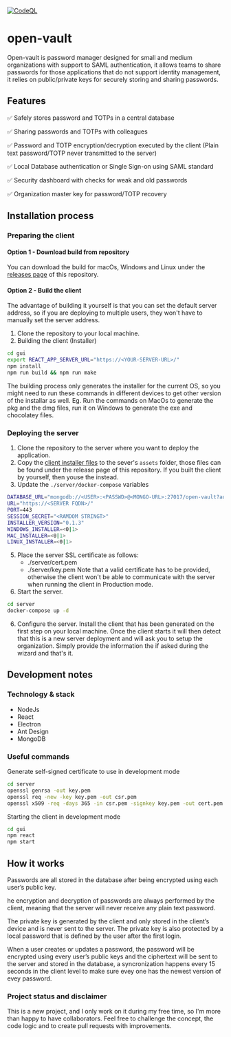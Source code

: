 [![CodeQL](https://github.com/leandro-lorenzini/open-vault/actions/workflows/github-code-scanning/codeql/badge.svg?branch=main)](https://github.com/leandro-lorenzini/open-vault/actions/workflows/github-code-scanning/codeql)
# open-vault
Open-vault is password manager designed for small and medium organizations with support to SAML authentication, it allows teams to share passwords for those applications that do not support identity management, it relies on public/private keys for securely storing and sharing passwords.

## Features
:white_check_mark: Safely stores password and TOTPs in a central database

:white_check_mark: Sharing passwords and TOTPs with colleagues

:white_check_mark: Password and TOTP encryption/decryption executed by the client (Plain text password/TOTP never transmitted to the server)

:white_check_mark: Local Database authentication or Single Sign-on using SAML standard

:white_check_mark: Security dashboard with checks for weak and old passwords

:white_check_mark: Organization master key for password/TOTP recovery

## Installation process
### Preparing the client
#### Option 1 - Download build from repository
You can download the build for macOs, Windows and Linux under the [releases page](../../releases) of this repository.
#### Option 2 - Build the client
The advantage of building it yourself is that you can set the default server address, so if you are deploying to multiple users, they won't have to manually set the server address.
1. Clone the repository to your local machine.
2. Building the client (Installer)
```bash
cd gui
export REACT_APP_SERVER_URL="https://<YOUR-SERVER-URL>/"
npm install
npm run build && npm run make
```
The building process only generates the installer for the current OS, so you might need to run these commands in different devices to get other version of the installar as well. Eg. Run the commands on MacOs to generate the pkg and the dmg files, run it on Windows to generate the exe and chocolatey files.

### Deploying the server
1. Clone the repository to the server where you want to deploy the application.
2. Copy the [client installer files](../../releases) to the sever's `assets` folder, those files can be found under the release page of this repository. If you built the client by yourself, then youse the instead.
3. Update the ```./server/docker-compose``` variables
```bash
DATABASE_URL="mongodb://<USER>:<PASSWD>@<MONGO-URL>:27017/open-vault?authSource=admin"
URL="https://<SERVER FQDN>/"
PORT=443
SESSION_SECRET="<RAMDOM STRINGT>"
INSTALLER_VERSION="0.1.3"
WINDOWS_INSTALLER=<0|1>
MAC_INSTALLER=<0|1>
LINUX_INSTALLER=<0|1>
```
5. Place the server SSL certificate as follows:
    - ./server/cert.pem
    - ./server/key.pem
Note that a valid certificate has to be provided, otherwise the client won't be able to communicate with the server when running the client in Production mode.
6. Start the server.
```bash
cd server
docker-compose up -d
```
6. Configure the server.
Install the client that has been generated on the first step on your local machine. Once the client starts it will then detect that this is a new server deployment and will ask you to setup the organization. Simply provide the information the if asked during the wizard and that's it.

## Development notes
### Technology & stack
- NodeJs
- React
- Electron
- Ant Design
- MongoDB

### Useful commands
Generate self-signed certificate to use in development mode
```bash
cd server
openssl genrsa -out key.pem
openssl req -new -key key.pem -out csr.pem
openssl x509 -req -days 365 -in csr.pem -signkey key.pem -out cert.pem
```

Starting the client in development mode
```bash
cd gui
npm react
npm start
```

## How it works
Passwords are all stored in the database after being encrypted using each user’s public key.

he encryption and decryption of passwords are always performed by the client, meaning that the server will never receive any plain text password.

The private key is generated by the client and only stored in the client’s device and is never sent to the server. 
The private key is also protected by a local password that is defined by the user after the first login.

When a user creates or updates a password, the password will be encrypted using every user’s public keys and the ciphertext will be sent to the server and stored in the database, a syncronization happens every 15 seconds in the client level to make sure evey one has the newest version of evey password.


### Project status and disclaimer
This is a new project, and I only work on it during my free time, so I'm more than happy to have collaborators. Feel free to challenge the concept, the code logic and to create pull requests with improvements.

